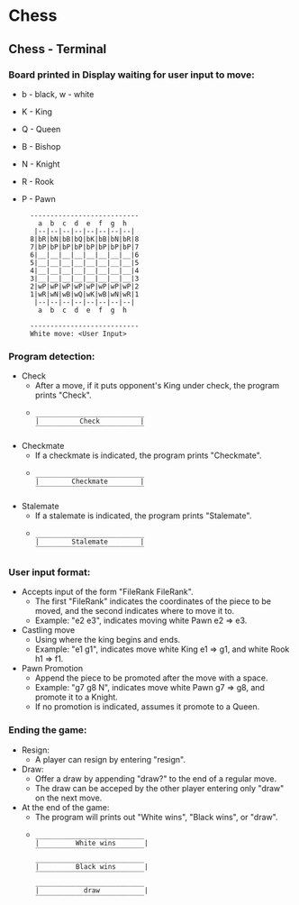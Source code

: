 # Chess
## Chess - Terminal
### Board printed in Display waiting for user input to move:
- b - black, w - white
- K - King
- Q - Queen
- B - Bishop
- N - Knight
- R - Rook
- P - Pawn

        ---------------------------
          a  b  c  d  e  f  g  h
         |--|--|--|--|--|--|--|--|
        8|bR|bN|bB|bQ|bK|bB|bN|bR|8
        7|bP|bP|bP|bP|bP|bP|bP|bP|7
        6|__|__|__|__|__|__|__|__|6
        5|__|__|__|__|__|__|__|__|5
        4|__|__|__|__|__|__|__|__|4
        3|__|__|__|__|__|__|__|__|3
        2|wP|wP|wP|wP|wP|wP|wP|wP|2
        1|wR|wN|wB|wQ|wK|wB|wN|wR|1
         |--|--|--|--|--|--|--|--|
          a  b  c  d  e  f  g  h

        ---------------------------
        White move: <User Input>

### Program detection:
- Check
  - After a move, if it puts opponent's King under check, the program prints "Check".
  -
        ___________________________
        |          Check          |
        ‾‾‾‾‾‾‾‾‾‾‾‾‾‾‾‾‾‾‾‾‾‾‾‾‾‾‾
- Checkmate
  - If a checkmate is indicated, the program prints "Checkmate".
  - 
        ___________________________
        |        Checkmate        |
        ‾‾‾‾‾‾‾‾‾‾‾‾‾‾‾‾‾‾‾‾‾‾‾‾‾‾‾
- Stalemate
  - If a stalemate is indicated, the program prints "Stalemate".
  - 
        ___________________________
        |        Stalemate        |
        ‾‾‾‾‾‾‾‾‾‾‾‾‾‾‾‾‾‾‾‾‾‾‾‾‾‾‾
  
### User input format:
- Accepts input of the form "FileRank FileRank".
  - The first "FileRank" indicates the coordinates of the piece to be moved, and the second indicates where to move it to.
  - Example: "e2 e3", indicates moving white Pawn e2 => e3.
- Castling move
  - Using where the king begins and ends. 
  - Example: "e1 g1", indicates move white King e1 => g1, and white Rook h1 => f1.
- Pawn Promotion
  - Append the piece to be promoted after the move with a space.
  - Example: "g7 g8 N", indicates move white Pawn g7 => g8, and promote it to a Knight.
  - If no promotion is indicated, assumes it promote to a Queen.
### Ending the game:
- Resign:
  - A player can resign by entering "resign".
- Draw:
  - Offer a draw by appending "draw?" to the end of a regular move.
  - The draw can be acceped by the other player entering only "draw" on the next move.
- At the end of the game:
  - The program will prints out "White wins", "Black wins", or "draw".
  - 
        ___________________________
        |         White wins       |
        ‾‾‾‾‾‾‾‾‾‾‾‾‾‾‾‾‾‾‾‾‾‾‾‾‾‾‾
        ___________________________
        |         Black wins       |
        ‾‾‾‾‾‾‾‾‾‾‾‾‾‾‾‾‾‾‾‾‾‾‾‾‾‾‾
        ___________________________
        |           draw           |
        ‾‾‾‾‾‾‾‾‾‾‾‾‾‾‾‾‾‾‾‾‾‾‾‾‾‾‾